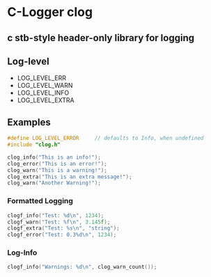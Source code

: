 # C-Logger clog
## c stb-style header-only library for logging

## Log-level
- LOG_LEVEL_ERR
- LOG_LEVEL_WARN
- LOG_LEVEL_INFO
- LOG_LEVEL_EXTRA

## Examples
```c
#define LOG_LEVEL_ERROR     // defaults to Info, when undefined
#include "clog.h"

clog_info("This is an info!");
clog_error("This is an error!");
clog_warn("This is a warning!");
clog_extra("This is an extra message!");
clog_warn("Another Warning!");
```

### Formatted Logging
```c
clogf_info("Test: %d\n", 1234);
clogf_warn("Test: %f\n", 3.145f);
clogf_extra("Test: %s\n", "string");
clogf_error("Test: 0.3%d\n", 1234);
```

### Log-Info
```c
clogf_info("Warnings: %d\n", clog_warn_count());
```

